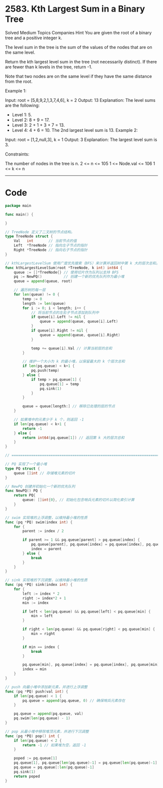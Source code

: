 # 2583. Kth Largest Sum in a Binary Tree

Solved
Medium
Topics
Companies
Hint
You are given the root of a binary tree and a positive integer k.

The level sum in the tree is the sum of the values of the nodes that are on the same level.

Return the kth largest level sum in the tree (not necessarily distinct). If there are fewer than k levels in the tree, return -1.

Note that two nodes are on the same level if they have the same distance from the root.

Example 1:

Input: root = [5,8,9,2,1,3,7,4,6], k = 2
Output: 13
Explanation: The level sums are the following:

- Level 1: 5.
- Level 2: 8 + 9 = 17.
- Level 3: 2 + 1 + 3 + 7 = 13.
- Level 4: 4 + 6 = 10.
  The 2nd largest level sum is 13.
  Example 2:

Input: root = [1,2,null,3], k = 1
Output: 3
Explanation: The largest level sum is 3.

Constraints:

The number of nodes in the tree is n.
2 <= n <= 105
1 <= Node.val <= 106
1 <= k <= n

---

# Code

```go
package main

func main() {

}

// TreeNode 定义了二叉树的节点结构。
type TreeNode struct {
	Val   int       // 当前节点的值
	Left  *TreeNode // 指向左子节点的指针
	Right *TreeNode // 指向右子节点的指针
}

// kthLargestLevelSum 使用广度优先搜索（BFS）来计算并返回树中第 k 大的层次总和。
func kthLargestLevelSum(root *TreeNode, k int) int64 {
	queue := []*TreeNode{} // 使用切片作为队列以支持 BFS
	pq := NewPQ()          // 创建一个新的优先队列作为最小堆
	queue = append(queue, root)

	// 遍历树的每一层
	for len(queue) != 0 {
		temp := 0
		length := len(queue)
		for i := 0; i < length; i++ {
			// 将当前节点的左右子节点添加到队列中
			if queue[i].Left != nil {
				queue = append(queue, queue[i].Left)
			}
			if queue[i].Right != nil {
				queue = append(queue, queue[i].Right)
			}

			temp += queue[i].Val // 计算当前层的总和
		}

		// 维护一个大小为 k 的最小堆，以保留最大的 k 个层次总和
		if len(pq.queue) < k+1 {
			pq.push(temp)
		} else {
			if temp > pq.queue[1] {
				pq.queue[1] = temp
				pq.sink(1)
			}
		}

		queue = queue[length:] // 移除已处理的层的节点
	}

	// 如果堆中的元素少于 k 个，则返回 -1
	if len(pq.queue) < k+1 {
		return -1
	} else {
		return int64(pq.queue[1]) // 返回第 k 大的层次总和
	}
}

// ==============================================================================================================================

// PQ 实现了一个最小堆
type PQ struct {
	queue []int // 存储堆元素的切片
}

// NewPQ 创建并初始化一个新的优先队列
func NewPQ() PQ {
	return PQ{
		queue: []int{0}, // 初始化包含哨兵元素的切片以简化索引计算
	}
}

// swim 实现堆的上浮调整，以维持最小堆的性质
func (pq *PQ) swim(index int) {
	for {
		parent := index / 2

		if parent >= 1 && pq.queue[parent] > pq.queue[index] {
			pq.queue[parent], pq.queue[index] = pq.queue[index], pq.queue[parent] // 交换元素
			index = parent
		} else {
			break
		}
	}
}

// sink 实现堆的下沉调整，以维持最小堆的性质
func (pq *PQ) sink(index int) {
	for {
		left := index * 2
		right := index*2 + 1
		min := index

		if left < len(pq.queue) && pq.queue[left] < pq.queue[min] {
			min = left
		}

		if right < len(pq.queue) && pq.queue[right] < pq.queue[min] {
			min = right
		}

		if min == index {
			break
		}

		pq.queue[min], pq.queue[index] = pq.queue[index], pq.queue[min] // 交换元素
		index = min
	}
}

// push 向最小堆中添加新元素，并进行上浮调整
func (pq *PQ) push(val int) {
	if len(pq.queue) < 1 {
		pq.queue = append(pq.queue, 0) // 确保哨兵元素存在
	}

	pq.queue = append(pq.queue, val)
	pq.swim(len(pq.queue) - 1)
}

// pop 从最小堆中移除堆顶元素，并进行下沉调整
func (pq *PQ) pop() int {
	if len(pq.queue) < 2 {
		return -1 // 如果堆为空，返回 -1
	}

	poped := pq.queue[1]
	pq.queue[1], pq.queue[len(pq.queue)-1] = pq.queue[len(pq.queue)-1], pq.queue[1] // 交换堆顶和最后一个元素
	pq.queue = pq.queue[:len(pq.queue)-1]                                           // 移除最后一个元素
	pq.sink(1)
	return poped
}
```
